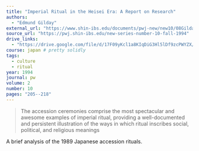 ```yaml
---
title: "Imperial Ritual in the Heisei Era: A Report on Research"
authors:
  - "Edmund Gilday"
external_url: "https://www.shin-ibs.edu/documents/pwj-new/new10/08Gilday.pdf"
source_url: "https://pwj.shin-ibs.edu/new-series-number-10-fall-1994"
drive_links:
  - "https://drive.google.com/file/d/17F09yKcl1a8KIqDiG3Hl5lDf9zcPWYZX/view?usp=drivesdk"
course: japan # pretty solidly
tags:
  - culture
  - ritual
year: 1994
journal: pw
volume: 2
number: 10
pages: "205--218"
---
```


> The accession ceremonies comprise the most spectacular and awesome examples of imperial ritual, providing a well-documented and persistent illustration of the ways in which ritual inscribes social, political, and religious meanings

A brief analysis of the 1989 Japanese accession rituals.
